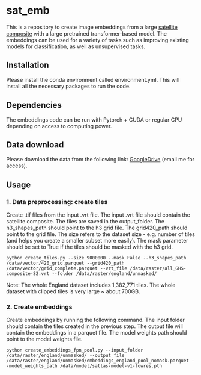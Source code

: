 # sat_emb
This is a repository to create image embeddings from a large [satellite composite](https://data.jrc.ec.europa.eu/dataset/0bd1dfab-e311-4046-8911-c54a8750df79) with a large pretrained transformer-based model. The embeddings can be
used for a variety of tasks such as improving existing models for classification, as well as unsupervised tasks.

## Installation
Please install the conda environment called environment.yml. This will install all the necessary packages to run the code.

## Dependencies
The embeddings code can be run with Pytorch + CUDA or regular CPU depending on access to computing power.

## Data download 
Please download the data from the following link: [GoogleDrive](https://drive.google.com/drive/folders/1HJzoLHx9Bc5ZaOCl-GyzwGPBZzltPpii?usp=drive_link) (email me for access).

## Usage
### 1. Data preprocessing: create tiles
Create .tif files from the input .vrt file. The input .vrt file should contain the satellite composite. The files are saved in the output_folder. The h3_shapes_path should point to the h3 grid file. The grid420_path should point to the grid file. 
The size refers to the dataset size - e.g. number of tiles (and helps you create a smaller subset more easily). The mask parameter should be set to True if the tiles should be masked with the h3 grid. 
```
python create_tiles.py --size 9000000 --mask False --h3_shapes_path /data/vector/420_grid.parquet --grid420_path /data/vector/grid_complete.parquet --vrt_file /data/raster/all_GHS-composite-S2.vrt --folder /data/raster/england/unmasked/
```
Note: The whole England dataset includes 1,382,771 tiles. The whole dataset with clipped tiles is very large ~ about 700GB.

### 2. Create embeddings
Create embeddings by running the following command. The input folder should contain the tiles created in the previous step. The output file will contain the embeddings in a parquet file. The model weights path should point to the model weights file.
```
python create_embeddings_fpn_pool.py --input_folder /data/raster/england/unmasked/ --output_file /data/raster/england/unmasked/embeddings_england_pool_nomask.parquet --model_weights_path /data/model/satlas-model-v1-lowres.pth
```






 
